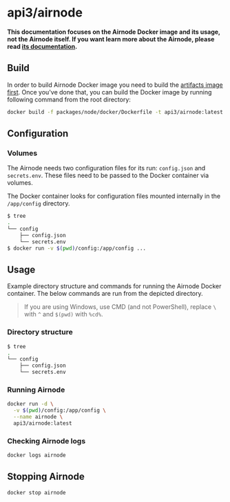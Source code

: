 # api3/airnode

**This documentation focuses on the Airnode Docker image and its usage, not the Airnode itself. If you want learn more about the Airnode, please read [its documentation](../README.md).**

## Build
In order to build Airnode Docker image you need to build the [artifacts image first](../../../docker/README.md). Once you've done that, you can build the Docker image by running following command from the root directory:
```bash
docker build -f packages/node/docker/Dockerfile -t api3/airnode:latest .
```

## Configuration
### Volumes
The Airnode needs two configuration files for its run: `config.json` and `secrets.env`. These files need to be passed to the Docker container via volumes.

The Docker container looks for configuration files mounted internally in the `/app/config` directory.
```bash
$ tree
.
└── config
    ├── config.json
    └── secrets.env
$ docker run -v $(pwd)/config:/app/config ...
```

## Usage
Example directory structure and commands for running the Airnode Docker container. The below commands are run from the depicted directory.

> If you are using Windows, use CMD (and not PowerShell), replace `\` with `^` and `$(pwd)` with `%cd%`.

### Directory structure
```bash
$ tree
.
└── config
    ├── config.json
    └── secrets.env
```

### Running Airnode
```bash
docker run -d \
  -v $(pwd)/config:/app/config \
  --name airnode \
  api3/airnode:latest
```

### Checking Airnode logs
```bash
docker logs airnode
```

## Stopping Airnode
```bash
docker stop airnode
```
